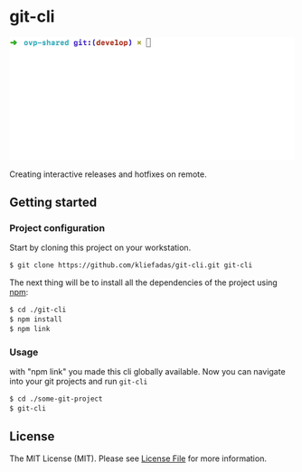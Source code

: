 # git-cli

![](preview.gif)

Creating interactive releases and hotfixes on remote.

## Getting started


### Project configuration
 
 Start by cloning this project on your workstation.
 
 ```bash
 $ git clone https://github.com/kliefadas/git-cli.git git-cli
 ```
 
 The next thing will be to install all the dependencies of the project using [npm](https://www.npmjs.com/get-npm):
 
 ```bash
 $ cd ./git-cli
 $ npm install
 $ npm link
 ```
### Usage

with "npm link" you made this cli globally available. Now you can navigate into your git projects and run `git-cli`

 ```bash
 $ cd ./some-git-project
 $ git-cli
 ```


## License

The MIT License (MIT). Please see [License File](LICENSE.md) for more information.
